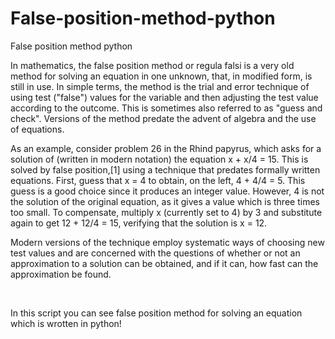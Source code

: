 # False-position-method-python
False position method python

In mathematics, the false position method or regula falsi is a very old method for solving an equation in one unknown, that, in modified form, is still in use. In simple terms, the method is the trial and error technique of using test ("false") values for the variable and then adjusting the test value according to the outcome. This is sometimes also referred to as "guess and check". Versions of the method predate the advent of algebra and the use of equations.

As an example, consider problem 26 in the Rhind papyrus, which asks for a solution of (written in modern notation) the equation x + x/4 = 15. This is solved by false position,[1] using a technique that predates formally written equations. First, guess that x = 4 to obtain, on the left, 4 + 4/4 = 5. This guess is a good choice since it produces an integer value. However, 4 is not the solution of the original equation, as it gives a value which is three times too small. To compensate, multiply x (currently set to 4) by 3 and substitute again to get 12 + 12/4 = 15, verifying that the solution is x = 12.

Modern versions of the technique employ systematic ways of choosing new test values and are concerned with the questions of whether or not an approximation to a solution can be obtained, and if it can, how fast can the approximation be found.

<br>

In this script you can see false position method for solving an equation which is wrotten in python!
